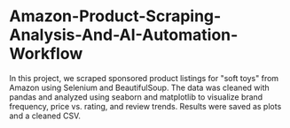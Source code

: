 # Amazon-Product-Scraping-Analysis-And-AI-Automation-Workflow
In this project, we scraped sponsored product listings for "soft toys" from Amazon using Selenium and BeautifulSoup. The data was cleaned with pandas and analyzed using seaborn and matplotlib to visualize brand frequency, price vs. rating, and review trends. Results were saved as plots and a cleaned CSV.
